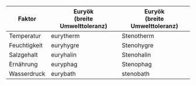 | Faktor       | Euryök  <br>(breite Umwelttoleranz) | Euryök  <br>(breite Umwelttoleranz) |
| ------------ | ----------------------------------- | ----------------------------------- |
| Temperatur   | eurytherm                           | Stenotherm                          |
| Feuchtigkeit | euryhygre                           | Stenohygre                          |
| Salzgehalt   | euryhalin                           | Stenohalin                          |
| Ernährung    | euryphag                            | Stenophag                           |
| Wasserdruck  | eurybath                            | stenobath                           |
